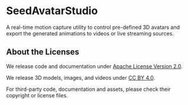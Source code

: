 # SeedAvatarStudio

A real-time motion capture utility to control pre-defined 3D avatars and export
the generated animations to videos or live streaming sources.

## About the Licenses

We release code and documentation under [Apache License Version
2.0](https://www.apache.org/licenses/LICENSE-2.0).

We release 3D models, images, and videos under [CC BY
4.0](http://creativecommons.org/licenses/by/4.0/).

For third-party code, documentation and assets, please check their copyright or
license files.
